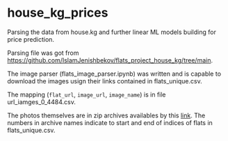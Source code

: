 # house_kg_prices

Parsing the data from house.kg and further linear ML models building for price prediction.

Parsing file was got from https://github.com/IslamJenishbekov/flats_project_house_kg/tree/main.

The image parser (flats_image_parser.ipynb) was written and is capable to download the images usign their links contained in flats_unique.csv.

The mapping (`flat_url`, `image_url`, `image_name`) is in file url_iamges_0_4484.csv.

The photos themselves are in zip archives availables by this [link](https://drive.google.com/drive/folders/15y-nMhfW_dCFs1DrPq3x9tAwhno7Vevp?usp=drive_link).
The numbers in archive names indicate to start and end of indices of flats in flats_unique.csv.
